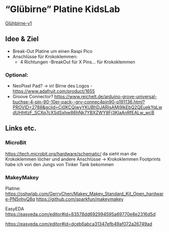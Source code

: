 # “Glübirne” Platine KidsLab

[Glühbirne-v1](https://user-images.githubusercontent.com/4609107/176489938-8d871bcb-3e5d-4d0d-94f8-4a521e3b5f6b.jpg)

## Idee & Ziel
- Break-Out Platine um einen Raspi Pico 
- Anschlüsse für Krokoklemmen:
  - 4 Richtungen
  -BreakOut für X Pins… für Krokoklemmen  
### Optional:
- NeoPixel Pad? -> in!
 Birne des Logos - https://www.adafruit.com/product/1655
- Groove Connector? 
https://www.reichelt.de/arduino-grove-universal-buchse-4-pin-90-10er-pack--grv-connec4pin90-p191136.html?PROVID=2788&gclid=Cj0KCQjwyYKUBhDJARIsAMj9lkEbQ2QEuekYqLwdUHhttzF_SCXq7cXSdSxhw86hNk7YBXZWY8Fj3KIaAnRfEALw_wcB



## Links etc.
### MicroBit
https://tech.microbit.org/hardware/schematic/
da sieht man die Krokoklemmen löcher und andere Anschlüsse
-> Krokoklemmen Footprints habe ich von den Jungs von Tinker Tank bekommen

### MakeyMakey

Platine:
https://oshwlab.com/GerryChen/Makey_Makey_Standard_Kit_Open_hardware-PN5nhyQ8q
https://github.com/sparkfun/makeymakey

EasyEDA
https://easyeda.com/editor#id=83578dd692994595a69770e8e2316d5d

https://easyeda.com/editor#id=dceb6abca31347efb49af072a26749ad





